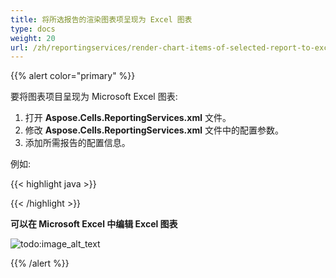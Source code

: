 ```yaml
---
title: 将所选报告的渲染图表项呈现为 Excel 图表
type: docs
weight: 20
url: /zh/reportingservices/render-chart-items-of-selected-report-to-excel-charts/
---
```


{{% alert color="primary" %}} 

要将图表项目呈现为 Microsoft Excel 图表:

1. 打开 **Aspose.Cells.ReportingServices.xml** 文件。
1. 修改 **Aspose.Cells.ReportingServices.xml** 文件中的配置参数。
1. 添加所需报告的配置信息。

例如:

{{< highlight java >}}

 <Chart >

<Report name= "Employee Sales Summary 2008">

</Report >

</Chart> 

{{< /highlight >}}

**可以在 Microsoft Excel 中编辑 Excel 图表** 

![todo:image_alt_text](render-chart-items-of-selected-report-to-excel-charts_1.png)

{{% /alert %}}

